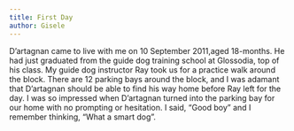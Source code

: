 ```yaml
---
title: First Day
author: Gisele
---
```


D’artagnan came to live with me on 10 September 2011,aged 18-months. He had just graduated from the guide dog training school at Glossodia, top of his class. My guide dog instructor Ray took us for a practice walk around the block. There are 12 parking bays around the block, and I was adamant that D’artagnan should be able to find his way home before Ray left for the day. I was so impressed when D’artagnan turned into the parking bay for our home with no prompting or hesitation. I said, “Good boy” and I remember thinking, “What a smart dog”.